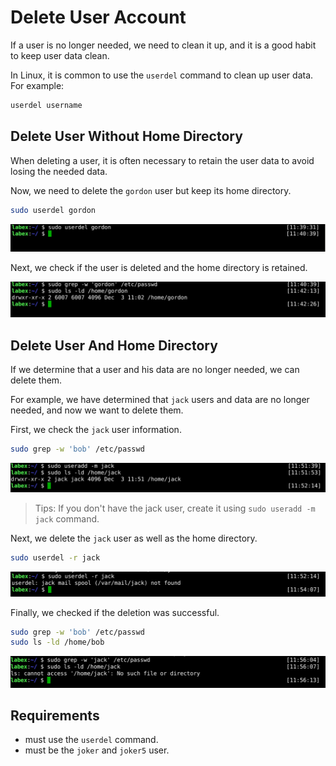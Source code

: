 # Delete User Account

If a user is no longer needed, we need to clean it up, and it is a good habit to keep user data clean.

In Linux, it is common to use the `userdel` command to clean up user data. For example:

```bash
userdel username
```

## Delete User Without Home Directory

When deleting a user, it is often necessary to retain the user data to avoid losing the needed data.

Now, we need to delete the `gordon` user but keep its home directory.

```bash
sudo userdel gordon
```

![lab-account-management-4-1](assets/lab-account-management-4-1.png)

Next, we check if the user is deleted and the home directory is retained.

![lab-account-management-4-2](assets/lab-account-management-4-2.png)

## Delete User And Home Directory

If we determine that a user and his data are no longer needed, we can delete them.

For example, we have determined that `jack` users and data are no longer needed, and now we want to delete them.

First, we check the `jack` user information.

```bash
sudo grep -w 'bob' /etc/passwd
```

![lab-account-management-4-3](assets/lab-account-management-4-3.png)

> Tips: If you don't have the jack user, create it using `sudo useradd -m jack` command.

Next, we delete the `jack` user as well as the home directory.

```bash
sudo userdel -r jack
```

![lab-account-management-4-4](assets/lab-account-management-4-4.png)

Finally, we checked if the deletion was successful.

```bash
sudo grep -w 'bob' /etc/passwd
sudo ls -ld /home/bob
```

![lab-account-management-4-5](assets/lab-account-management-4-5.png)

## Requirements

- must use the `userdel` command.
- must be the `joker` and `joker5` user.
